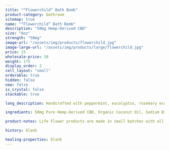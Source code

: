 ```yaml
---
title: "“Flowerchild” Bath Bomb"
product-category: bathroom
sitemap: true
name: "“Flowerchild” Bath Bomb"
description: "50mg Hemp-Derived CBD"
size: "6oz"
strength: "50mg"
image-url: "/assets/img/products/flowerchild.jpg"
image-large-url: "/assets/img/products/large/flowerchild.jpg"
price: 15
wholesale-price: 10
weight: 175
display_order: 2
cell_layout: "small"
orderable: true
hidden: false
new: false
is_crystal: false
stackable: true

long_description: Handcrafted with peppermint, eucalyptus, rosemary essential oils, and fresh, locally-grown healing herbs. This bomb is intended to take you back to the "Summer of Love". Back then, it was custom for "flower children" to wear bright colors and hand out flowers, hugs, and spread the messages of unity, peace, and love. With its bright colors, an array of bright flowers and a quartz crystal point this bomb is sure to take you back.

ingredients: 50mg Pure Hemp-Derived CBD, Organic Coconut Oil, Sodium Bicarbonate, Naturally-derived Citric Acid, Corn Starch, Epsom Salt, Organic Herbs, Essential Oils, Plant-based Color, Witch Hazel, Cleansed & Charged Crystal.

product-notes: Life Flower products are made in small batches with all-natural and boutique ingredients. Orders are processed and shipped in 7-10 days.

history: blank

healing-properties: blank
---
```

